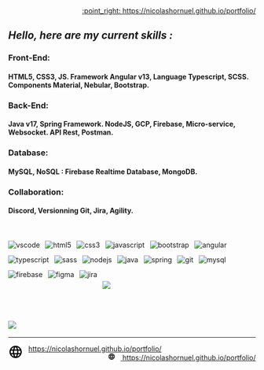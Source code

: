 <div align="right">
  <a href="https://nicolashornuel.github.io/portfolio/" target="_blank">
   :point_right: https://nicolashornuel.github.io/portfolio/
  </a>
</div>

## *Hello, here are my current skills :*

### Front-End:
#### HTML5, CSS3, JS. Framework Angular v13, Language Typescript, SCSS. Components Material, Nebular, Bootstrap.

### Back-End:
#### Java v17, Spring Framework. NodeJS, GCP, Firebase, Micro-service, Websocket. API Rest, Postman.

### Database:
#### MySQL, NoSQL : Firebase Realtime Database, MongoDB.

### Collaboration:
#### Discord, Versionning Git, Jira, Agility.


<br></br>
<img align="left" style="padding-right:11px;" height="30px" alt="vscode" src="https://cdn.jsdelivr.net/gh/devicons/devicon/icons/vscode/vscode-original.svg" />
<img align="left" style="padding-right:11px;" height="30px" alt="html5" src="https://cdn.jsdelivr.net/gh/devicons/devicon/icons/html5/html5-original.svg" />
<img align="left" style="padding-right:11px;" height="30px" alt="css3" src="https://cdn.jsdelivr.net/gh/devicons/devicon/icons/css3/css3-original.svg" />
<img align="left" style="padding-right:11px;" height="30px" alt="javascript" src="https://cdn.jsdelivr.net/gh/devicons/devicon/icons/javascript/javascript-original.svg" />
<img align="left" style="padding-right:11px;" height="30px" alt="bootstrap" src="https://cdn.jsdelivr.net/gh/devicons/devicon/icons/bootstrap/bootstrap-original.svg" />
<img align="left" style="padding-right:11px;" height="30px" alt="angular" src="https://cdn.jsdelivr.net/gh/devicons/devicon/icons/angularjs/angularjs-original.svg" />
<img align="left" style="padding-right:11px;" height="30px" alt="typescript" src="https://cdn.jsdelivr.net/gh/devicons/devicon/icons/typescript/typescript-original.svg" />
<img align="left" style="padding-right:11px;" height="30px" alt="sass" src="https://cdn.jsdelivr.net/gh/devicons/devicon/icons/sass/sass-original.svg" />
<img align="left" style="padding-right:11px;" height="30px" alt="nodejs" src="https://cdn.jsdelivr.net/gh/devicons/devicon/icons/nodejs/nodejs-original.svg" />
<img align="left" style="padding-right:11px;" height="30px" alt="java" src="https://cdn.jsdelivr.net/gh/devicons/devicon/icons/java/java-original.svg" />
<img align="left" style="padding-right:11px;" height="30px" alt="spring" src="https://cdn.jsdelivr.net/gh/devicons/devicon/icons/spring/spring-original.svg" />
<img align="left" style="padding-right:11px;" height="30px" alt="git" src="https://cdn.jsdelivr.net/gh/devicons/devicon/icons/git/git-original.svg" />
<img align="left" style="padding-right:11px;" height="30px" alt="mysql" src="https://cdn.jsdelivr.net/gh/devicons/devicon/icons/mysql/mysql-original.svg" />
<img align="left" style="padding-right:11px;" height="30px" alt="firebase" src="https://cdn.jsdelivr.net/gh/devicons/devicon/icons/firebase/firebase-plain.svg" />
<img align="left" style="padding-right:11px;" height="30px" alt="figma" src="https://cdn.jsdelivr.net/gh/devicons/devicon/icons/figma/figma-original.svg" />
<img align="left" style="padding-right:11px;" height="30px" alt="jira" src="https://cdn.jsdelivr.net/gh/devicons/devicon/icons/jira/jira-original.svg" />
<br></br>
<br></br>

<a href="https://github.com/anuraghazra/github-readme-stats" >
  <picture>
    <source media="(prefers-color-scheme: dark)" srcset="https://github-readme-stats.vercel.app/api?username=nicolashornuel&show_icons=true&include_all_commits=true&show_owner=false&hide=contribs&theme=dark">
    <source media="(prefers-color-scheme: light)" srcset="https://github-readme-stats.vercel.app/api?username=nicolashornuel&show_icons=true&include_all_commits=true&show_owner=false&hide=contribs">
  <img src="https://github-readme-stats.vercel.app/api?username=nicolashornuel&show_icons=true&include_all_commits=true&show_owner=false&hide=contribs">
  </picture>
</a>

<br></br>

<a href="https://github.com/anuraghazra/github-readme-stats">
  <picture>
    <source media="(prefers-color-scheme: dark)" srcset="https://github-readme-stats.vercel.app/api/top-langs/?username=nicolashornuel&layout=compact&theme=dark">
    <source media="(prefers-color-scheme: light)" srcset="https://github-readme-stats.vercel.app/api/top-langs/?username=nicolashornuel&layout=compact">
    <img src="https://github-readme-stats.vercel.app/api/top-langs/?username=nicolashornuel&layout=compact">
  </picture>
</a>
  
***
<a href="https://nicolashornuel.github.io/portfolio/">
  <picture>
    <source media="(prefers-color-scheme: dark)" src="img/web-30px-white.svg">
    <source media="(prefers-color-scheme: light)" src="img/web-30px-black.svg">
    <img align="left" style="padding-right:11px;" height="30px" src="img/web-30px-black.svg">
  </picture>
  https://nicolashornuel.github.io/portfolio/
</a>

<div align="right">
  <a href="https://nicolashornuel.github.io/portfolio/">
    <picture>
      <source media="(prefers-color-scheme: dark)" src="img/web-30px-white.svg">
      <source media="(prefers-color-scheme: light)" src="img/web-30px-black.svg">
      <img style="padding-right:11px;" height="15px" src="img/web-30px-black.svg">
    </picture>
    <span>https://nicolashornuel.github.io/portfolio/</span>
  </a>
</div>


